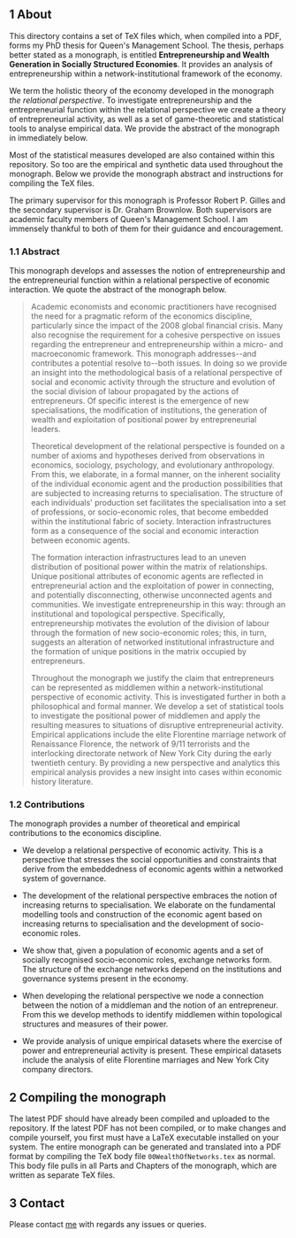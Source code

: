 ## 1 About

This directory contains a set of TeX files which, when compiled into a PDF, forms my PhD thesis for Queen's Management School. The thesis, perhaps better stated as a monograph, is entitled **Entrepreneurship and Wealth Generation in Socially Structured Economies**. It provides an analysis of entrepreneurship within a network-institutional framework of the economy. 

We term the holistic theory of the economy developed in the monograph _the relational perspective_. To investigate entrepreneurship and the entrepreneurial function within the relational perspective we create a theory of entrepreneurial activity, as well as a set of game-theoretic and statistical tools to analyse empirical data. We provide the abstract of the monograph in immediately below.

Most of the statistical measures developed are also contained within this repository. So too are the empirical and synthetic data used throughout the monograph. Below we provide the monograph abstract and instructions for compiling the TeX files.

The primary supervisor for this monograph is Professor Robert P. Gilles and the secondary supervisor is Dr. Graham Brownlow. Both supervisors are academic faculty members of Queen's Management School. I am immensely thankful to both of them for their guidance and encouragement.

### 1.1 Abstract

This monograph develops and assesses the notion of entrepreneurship and the entrepreneurial function within a relational perspective of economic interaction. We quote the abstract of the monograph below.

> Academic economists and economic practitioners have recognised the need for a pragmatic reform of the economics discipline, particularly since the impact of the 2008 global financial crisis. Many also recognise the requirement for a cohesive perspective on issues regarding the entrepreneur and entrepreneurship within a micro- and macroeconomic framework. This monograph addresses--and contributes a potential resolve to--both issues. In doing so we provide an insight into the methodological basis of a relational perspective of social and economic activity through the structure and evolution of the social division of labour propagated by the actions of entrepreneurs. Of specific interest is the emergence of new specialisations, the modification of institutions, the generation of wealth and exploitation of positional power by entrepreneurial leaders.
>
> Theoretical development of the relational perspective is founded on a number of axioms and hypotheses derived from observations in economics, sociology, psychology, and evolutionary anthropology. From this, we elaborate, in a formal manner, on the inherent sociality of the individual economic agent and the production possibilities that are subjected to increasing returns to specialisation. The structure of each individuals' production set facilitates the specialisation into a set of professions, or socio-economic roles, that become embedded within the institutional fabric of society. Interaction infrastructures form as a consequence of the social and economic interaction between economic agents.
>
> The formation interaction infrastructures lead to an uneven distribution of positional power within the matrix of relationships. Unique positional attributes of economic agents are reflected in entrepreneurial action and the exploitation of power in connecting, and potentially disconnecting, otherwise unconnected agents and communities. We investigate entrepreneurship in this way: through an institutional and topological perspective. Specifically, entrepreneurship motivates the evolution of the division of labour through the formation of new socio-economic roles; this, in turn, suggests an alteration of networked institutional infrastructure and the formation of unique positions in the matrix occupied by entrepreneurs.
>
> Throughout the monograph we justify the claim that entrepreneurs can be represented as middlemen within a network-institutional perspective of economic activity. This is investigated further in both a philosophical and formal manner. We develop a set of statistical tools to investigate the positional power of middlemen and apply the resulting measures to situations of disruptive entrepreneurial activity. Empirical applications include the elite Florentine marriage network of Renaissance Florence, the network of 9/11 terrorists and the interlocking directorate network of New York City during the early twentieth century. By providing a new perspective and analytics this empirical analysis provides a new insight into cases within economic history literature.

### 1.2 Contributions

The monograph provides a number of theoretical and empirical contributions to the economics discipline.

* We develop a relational perspective of economic activity. This is a perspective that stresses the social opportunities and constraints that derive from the embeddedness of economic agents within a networked system of governance.

* The development of the relational perspective embraces the notion of increasing returns to specialisation. We elaborate on the fundamental modelling tools and construction of the economic agent based on increasing returns to specialisation and the development of socio-economic roles.

* We show that, given a population of economic agents and a set of socially recognised socio-economic roles, exchange networks form. The structure of the exchange networks depend on the institutions and governance systems present in the economy.

* When developing the relational perspective we node a connection between the notion of a middleman and the notion of an entrepreneur. From this we develop methods to identify middlemen within topological structures and measures of their power.

* We provide analysis of unique empirical datasets where the exercise of power and entrepreneurial activity is present. These empirical datasets include the analysis of elite Florentine marriages and New York City company directors.

## 2 Compiling the monograph

The latest PDF should have already been compiled and uploaded to the repository. If the latest PDF has not been compiled, or to make changes and compile yourself, you first must have a LaTeX executable installed on your system. The entire monograph can be generated and translated into a PDF format by compiling the TeX body file `00WealthOfNetworks.tex` as normal. This body file pulls in all Parts and Chapters of the monograph, which are written as separate TeX files.

## 3 Contact

Please contact [me](mailto:sims.owen@gmail.com) with regards any issues or queries.